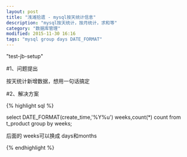 ```yaml
---
layout: post
title: "浅滩拾遗 - mysql按天统计信息"
description: "mysql按天统计，按月统计，求和等"
category: "数据库管理"
modified: 2015-11-30 16:16
tags: "mysql group days DATE_FORMAT"
---
```

"test-jb-setup"

#1、问题提出

按天统计新增数据，想用一句话搞定

#2、解决方案

{% highlight sql  %} 

select DATE_FORMAT(create_time,'%Y%u') weeks,count(*) count from t_product group by weeks;  

后面的 weeks可以换成 days和months

{% endhighlight %} 